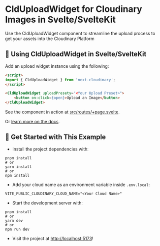 # CldUploadWidget for Cloudinary Images in Svelte/SvelteKit

Use the CldUploadWidget component to streamline the upload process to get your assets into the Cloudinary Platform

## 🧰 Using CldUploadWidget in Svelte/SvelteKit

Add an upload widget instance using the following:

```html
<script>
import { CldUploadWidget } from 'next-cloudinary';
</script>

<CldUploadWidget uploadPresety="<Your Upload Preset>">
    <button on:click={open}>Upload an Image</button>
</CldUploadWidget>
```

See the component in action at [src/routes/+page.svelte](routes/+page.svelte).

Or [learn more on the docs](https://svelte.cloudinary.dev/clduploadwidget/usage).

## 🚀 Get Started with This Example

* Install the project dependencies with:

```
pnpm install
# or
yarn install
# or
npm install
```

* Add your cloud name as an environment variable inside `.env.local`:

```
VITE_PUBLIC_CLOUDINARY_CLOUD_NAME="<Your Cloud Name>"
```

* Start the development server with:

```
pnpm install
# or
yarn dev
# or
npm run dev
```

* Visit the project at <http://localhost:5173>!

